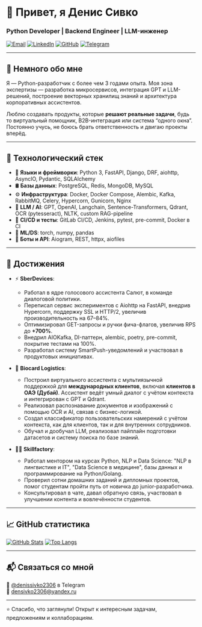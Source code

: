 # 👋 Привет, я Денис Сивко
### Python Developer | Backend Engineer | LLM-инженер

[![Email](https://img.shields.io/badge/email-densivko2306@yandex.ru-c14438?style=flat-square&logo=gmail&logoColor=white)](mailto:densivko2306@yandex.ru)
[![LinkedIn](https://img.shields.io/badge/-denissivko-0072b1?style=flat-square&logo=linkedin&logoColor=white)](https://www.linkedin.com/in/denissivko/)
[![GitHub](https://img.shields.io/badge/-DenisSivko-grey?style=flat-square&logo=github&logoColor=white)](https://github.com/DenisSivko/)
[![Telegram](https://img.shields.io/badge/Telegram-@denissivko2306-26A5E4?style=flat-square&logo=telegram&logoColor=white)](https://t.me/denissivko2306)

---

## 🧠 Немного обо мне

Я — Python-разработчик с более чем 3 годами опыта. Моя зона экспертизы — разработка микросервисов, интеграция GPT и LLM-решений, построение векторных хранилищ знаний и архитектура корпоративных ассистентов.  

Люблю создавать продукты, которые **решают реальные задачи**, будь то виртуальный помощник, B2B-интеграция или система “одного окна”. Постоянно учусь, не боюсь брать ответственность и двигаю проекты вперёд.

---

## 🚀 Технологический стек

- 🐍 **Языки и фреймворки**: Python 3, FastAPI, Django, DRF, aiohttp, AsyncIO, Pydantic, SQLAlchemy  
- 🛢 **Базы данных**: PostgreSQL, Redis, MongoDB, MySQL  
- ⚙️ **Инфраструктура**: Docker, Docker Compose, Alembic, Kafka, RabbitMQ, Celery, Hypercorn, Gunicorn, Nginx  
- 🤖 **LLM / AI**: GPT, OpenAI, Langchain, Sentence-Transformers, Qdrant, OCR (pytesseract), NLTK, custom RAG-pipeline
- 🧪 **CI/CD и тесты**: GitLab CI/CD, Jenkins, pytest, pre-commit, Docker в CI
- 🧠 **ML/DS**: torch, numpy, pandas  
- 💬 **Боты и API**: Aiogram, REST, httpx, aiofiles  

---

## 📌 Достижения

- ⚡️ **SberDevices**:
  - Работал в ядре голосового ассистента Салют, в команде диалоговой политики.
  - Переписал сервис экспериментов с Aiohttp на FastAPI, внедрив Hypercorn, поддержку SSL и HTTP/2, увеличив производительность на 67–84%.
  - Оптимизировал GET-запросы и ручки фича-флагов, увеличив RPS до **+700%**.
  - Внедрил AIOKafka, DI-паттерн, alembic, poetry, pre-commit, покрытие тестами на 100%.
  - Разработал систему SmartPush-уведомлений и участвовал в продуктовых инициативах.

- 🧠 **Biocard Logistics**:
  - Построил виртуального ассистента с мультиязычной поддержкой для **международных клиентов**, включая **клиентов в ОАЭ (Дубай)**. Ассистент ведёт умный диалог с учётом контекста и интегрирован с GPT и Qdrant.
  - Реализовал распознавание документов и изображений с помощью OCR и AI, связав с бизнес-логикой.
  - Создал классификатор пользовательских намерений с учётом контекста, как для клиентов, так и для внутренних сотрудников.
  - Обучал и дообучал LLM, реализовал пайплайн подготовки датасетов и систему поиска по базе знаний.

- 👨‍🏫 **Skillfactory**:
  - Работал ментором на курсах Python, NLP и Data Science: "NLP в лингвистике и IT", "Data Science в медицине", базы данных и программирование на Python/Golang.
  - Проверил сотни домашних заданий и дипломных проектов, помог студентам пройти путь от новичка до junior-разработчика.
  - Консультировал в чате, давал обратную связь, участвовал в улучшении контента и вовлечённости студентов.

---

## 📈 GitHub статистика

[![GitHub Stats](https://github-readme-stats.vercel.app/api?username=DenisSivko&show_icons=true&theme=tokyonight&hide=issues)](https://github.com/DenisSivko/)
[![Top Langs](https://github-readme-stats.vercel.app/api/top-langs/?username=DenisSivko&layout=compact&langs_count=6&hide=roff,html,css&theme=tokyonight)](https://github.com/DenisSivko/)

---

## 📬 Связаться со мной

📨 [@denissivko2306](https://t.me/denissivko2306) в Telegram  
📧 [densivko2306@yandex.ru](mailto:densivko2306@yandex.ru)

---

⭐️ Спасибо, что заглянули! Открыт к интересным задачам, предложениям и коллаборациям.
